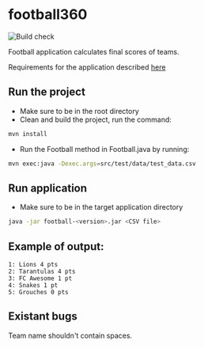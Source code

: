 # football360

![Build check](https://github.com/eugene100/football360/workflows/Build%20check/badge.svg)

Football application calculates final scores of teams.

Requirements for the application described [here](doc/task.md)

## Run the project

- Make sure to be in the root directory
- Clean and build the project, run the command:
```bash
mvn install
```
- Run the Football method in Football.java by running:
```bash
mvn exec:java -Dexec.args=src/test/data/test_data.csv
```

## Run application

- Make sure to be in the target application directory
```bash
java -jar football-<version>.jar <CSV file>
```

## Example of output:
```
1: Lions 4 pts
2: Tarantulas 4 pts
3: FC Awesome 1 pt
4: Snakes 1 pt
5: Grouches 0 pts
```

## Existant bugs
Team name shouldn't contain spaces.
